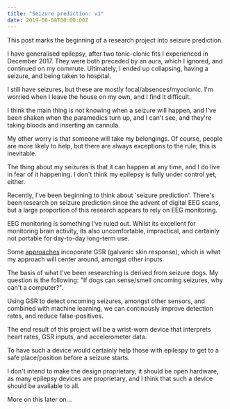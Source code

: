 ```yaml
---
title: "Seizure prediction: v1"
date: 2019-08-08T00:00:00Z
---
```


This post marks the beginning of a research project into seizure prediction.

I have generalised epilepsy, after two tonic-clonic fits I experienced in
December 2017. They were both preceded by an aura, which I ignored, and
continued on my commute. Ultimately, I ended up collapsing, having a seizure,
and being taken to hospital.

I still have seizures, but these are mostly focal/absences/myoclonic. I'm
worried when I leave the house on my own, and I find it difficult. 

I think the main thing is not knowing when a seizure will happen, and I've been
shaken when the paramedics turn up, and I can't see, and they're taking bloods
and inserting an cannula. 

My other worry is that someone will take my belongings. Of course, people are
more likely to help, but there are always exceptions to the rule; this is
inevitable.

The thing about my seizures is that it can happen at any time, and I do live in
fear of it happening. I don't think my epilepsy is fully under control yet,
either.

Recently, I've been beginning to think about 'seizure prediction'. There's been
research on seizure prediction since the advent of digital EEG scans, but a
large proportion of this research appears to rely on EEG monitoring. 

EEG monitoring is something I've ruled out. Whilst its excellent for monitoring
brain activity, its also uncomfortable, impractical, and certainly not portable
for day-to-day long-term use.

Some [approaches][eeg_gsr] incoporate GSR (galvanic skin response), which is
what my approach will center around, amongst other inputs.

The basis of what I've been researching is derived from seizure dogs. My
question is the following: "If dogs can sense/smell oncoming seizures, why can't a
computer?". 

Using GSR to detect oncoming seizures, amongst other sensors, and combined with
machine learning, we can continously improve detection rates, and reduce
false-positives.

The end result of this project will be a wrist-worn device that interprets heart
rates, GSR inputs, and accelerometer data.

To have such a device would certainly help those with epilespy to get to a safe
place/position before a seizure starts. 

I don't intend to make the design proprietary; it should be open hardware, as
many epilepsy devices are proprietary, and I think that such a device should
be available to all.

More on this later on...

[eeg_gsr]: http://ilami.org/wp-content/uploads/2017/12/1400-%D7%9E%D7%99%D7%9B%D7%9C%D7%91%D7%9C%D7%91%D7%A8%D7%92.pdf
